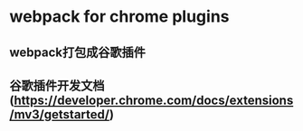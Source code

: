 # webpack for chrome plugins
## webpack打包成谷歌插件

## 谷歌插件开发文档 (https://developer.chrome.com/docs/extensions/mv3/getstarted/)

